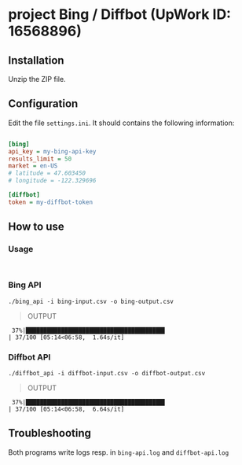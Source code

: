 # project Bing / Diffbot (UpWork ID: 16568896)

## Installation

Unzip the ZIP file.

## Configuration

Edit the file `settings.ini`. It should contains the following information:
```ini

[bing]
api_key = my-bing-api-key
results_limit = 50
market = en-US
# latitude = 47.603450
# longitude = -122.329696

[diffbot]
token = my-diffbot-token

```

## How to use

### Usage

```


```
### Bing API

```shell
./bing_api -i bing-input.csv -o bing-output.csv
```
> OUTPUT
```
 37%|███████████████████████████████████████▌                                                                   | 37/100 [05:14<06:58,  1.64s/it]
```

### Diffbot API

```shell
./diffbot_api -i diffbot-input.csv -o diffbot-output.csv
```
> OUTPUT
```
 37%|███████████████████████████████████████▌                                                                   | 37/100 [05:14<06:58,  6.64s/it]
```


## Troubleshooting

Both programs write logs resp. in `bing-api.log` and `diffbot-api.log`
